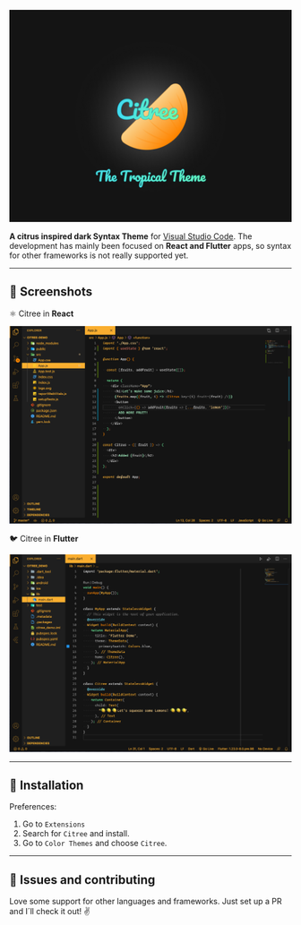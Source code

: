 ![Citree_Hero](https://github.com/crljvr/citree/blob/main/images/Hero.png?raw=true)

**A citrus inspired dark Syntax Theme** for [Visual Studio Code](https://code.visualstudio.com).
The development has mainly been focused on **React and Flutter** apps, so syntax for other frameworks is not really supported yet.

---

## 🥝 Screenshots

⚛️ Citree in **React**


![Citree_React](https://github.com/crljvr/citree/blob/main/images/react_caption.png?raw=true)

🐦 Citree in **Flutter**


![Citree_Flutter](https://github.com/crljvr/citree/blob/main/images/flutter_caption.png?raw=true)

---

## 🍊 Installation
Preferences:

1. Go to `Extensions`
2. Search for `Citree` and install.
3. Go to `Color Themes` and choose `Citree`.

---

## 🍋 Issues and contributing
Love some support for other languages and frameworks. Just set up a PR and I´ll check it out! ✌️
